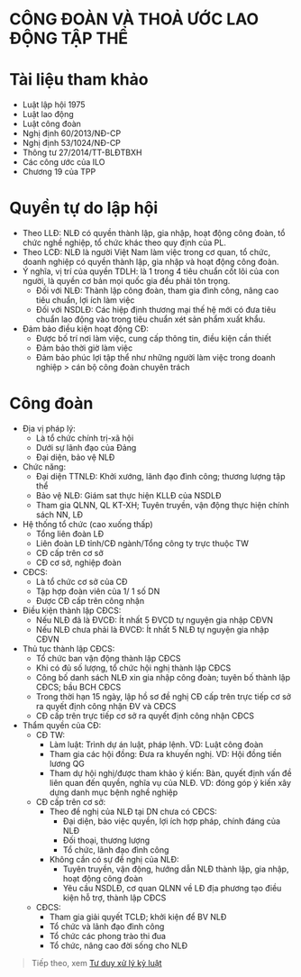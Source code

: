 # CÔNG ĐOÀN VÀ THOẢ ƯỚC LAO ĐỘNG TẬP THỂ

# Tài liệu tham khảo
* Luật lập hội 1975
* Luật lao động
* Luật công đoàn 
* Nghị định 60/2013/NĐ-CP
* Nghị định 53/1024/NĐ-CP
* Thông tư 27/2014/TT-BLĐTBXH
* Các công ước của ILO
* Chương 19 của TPP 
# Quyền tự do lập hội
* Theo LLĐ: NLĐ có quyền thành lập, gia nhập, hoạt động công đoàn, tổ chức nghề nghiệp, tổ chức khác theo quy định của PL.
* Theo LCĐ: NLĐ là người Việt Nam làm việc trong cơ quan, tổ chức, doanh nghiệp có quyền thành lập, gia nhập và hoạt động công đoàn.
* Ý nghĩa, vị trí của quyền TDLH: là 1 trong 4 tiêu chuẩn cốt lõi của con người, là quyền cơ bản mọi quốc gia đều phải tôn trọng. 
  * Đối với NLĐ: Thành lập công đoàn, tham gia đình công, nâng cao tiêu chuẩn, lợi ích làm việc 
  * Đối với NSDLĐ: Các hiệp định thương mại thế hệ mới có đưa tiêu chuẩn lao động vào trong tiêu chuẩn xét sản phẩm xuất khẩu.
* Đảm bảo điều kiện hoạt động CĐ:
  * Được bố trí nơi làm việc, cung cấp thông tin, điều kiện cần thiết 
  * Đảm bảo thời giờ làm việc 
  * Đảm bảo phúc lợi tập thể như những người làm việc trong doanh nghiệp > cán bộ công đoàn chuyên trách 
# Công đoàn 
* Địa vị pháp lý: 
  * Là tổ chức chính trị-xã hội
  * Dưới sự lãnh đạo của Đảng 
  * Đại diện, bảo vệ NLĐ 
* Chức năng:
  * Đại diện TTNLĐ: Khởi xướng, lãnh đạo đình công; thương lượng tập thể
  * Bảo vệ NLĐ: Giám sat thực hiện KLLĐ của NSDLĐ
  * Tham gia QLNN, QL KT-XH; Tuyên truyền, vận động thực hiện chính sách NN, LĐ 
*  Hệ thống tổ chức (cao xuống thấp)
   * Tổng liên đoàn LĐ
   * Liên đoàn LĐ tỉnh/CĐ ngành/Tổng công ty trực thuộc TW
   * CĐ cấp trên cơ sở 
   * CĐ cơ sở, nghiệp đoàn
* CĐCS: 
  * Là tổ chức cơ sở của CĐ 
  * Tập hợp đoàn viên của 1/ 1 số DN
  * Được CĐ cấp trên công nhận 
* Điều kiện thành lập CĐCS:
  *  Nếu NLĐ đã là ĐVCĐ: Ít nhất 5 ĐVCD tự nguyện gia nhập CĐVN 
  *  Nếu NLĐ chưa phải là ĐVCĐ: Ít nhất 5 NLĐ tự nguyện gia nhập CĐVN 
* Thủ tục thành lập CĐCS: 
  * Tổ chức ban vận động thành lập CĐCS
  * Khi có đủ số lượng, tổ chức hội nghị thành lập CĐCS
  * Công bố danh sách NLĐ xin gia nhập công đoàn; tuyên bố thành lập CĐCS; bầu BCH CĐCS
  * Trong thời hạn 15 ngày, lập hồ sơ đề nghị CĐ cấp trên trực tiếp cơ sở ra quyết định công nhận ĐV và CĐCS 
  * CĐ cấp trên trực tiếp cơ sở ra quyết định công nhận CĐCS 
* Thẩm quyền của CĐ:
  * CĐ TW: 
      * Làm luật: Trình dự án luật, pháp lệnh. VD: Luật công đoàn
      * Tham gia các hội đồng: Đưa ra khuyến nghị. VD: Hội đồng tiền lương QG
      * Tham dự hội nghị/được tham khảo ý kiến: Bàn, quyết định vấn đề liên quan đến quyền, nghĩa vụ của NLĐ. VD: đóng góp ý kiến xây dựng danh mục bệnh nghề nghiệp  
  * CĐ cấp trên cơ sở:
    * Theo đề nghị của NLĐ tại DN chưa có CĐCS: 
      * Đại diện, bảo việc quyền, lợi ích hợp pháp, chính đáng của NLĐ 
      * Đối thoại, thương lượng 
      * Tổ chức, lãnh đạo đình công 
    * Không cần có sự đề nghị của NLĐ: 
      * Tuyên truyền, vận động, hướng dẫn NLĐ thành lập, gia nhập, hoạt động công đoàn 
      * Yêu cầu NSDLĐ, cơ quan QLNN về LĐ địa phương tạo điều kiện hỗ trợ, thành lập CĐCS 
  * CĐCS: 
    * Tham gia giải quyết TCLĐ; khởi kiện để BV NLĐ
    * Tổ chức và lãnh đạo đình công 
    * Tổ chức các phong trào thi đua 
    * Tổ chức, nâng cao đời sống cho NLĐ 

> Tiếp theo, xem [Tư duy xử lý kỷ luật](https://lehanget154.github.io/tu-duy-xu-ly-ky-luat/)  
